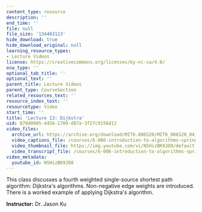 ```yaml
---
content_type: resource
description: ''
end_time: ''
file: null
file_size: '134403113'
hide_download: true
hide_download_original: null
learning_resource_types:
- Lecture Videos
license: https://creativecommons.org/licenses/by-nc-sa/4.0/
ocw_type: ''
optional_tab_title: ''
optional_text: ''
parent_title: Lecture Videos
parent_type: CourseSection
related_resources_text: ''
resource_index_text: ''
resourcetype: Video
start_time: ''
title: 'Lecture 13: Dijkstra'
uid: 878d0905-d456-1709-d07a-3f27c9156d12
video_files:
  archive_url: https://archive.org/download/MIT6.006S20/MIT6_006S20_04_07_Lecture_13_300k.mp4
  video_captions_file: /courses/6-006-introduction-to-algorithms-spring-2020/5b1e2b01df0c511d8fdfc80d48023b97_NSHizBK9JD8.vtt
  video_thumbnail_file: https://img.youtube.com/vi/NSHizBK9JD8/default.jpg
  video_transcript_file: /courses/6-006-introduction-to-algorithms-spring-2020/071bb95535e7370893e27146d1287111_NSHizBK9JD8.pdf
video_metadata:
  youtube_id: NSHizBK9JD8
---
```


This class discusses a fourth weighted single-source shortest path algorithm: Dijkstra's algorithms. Non-negative edge weights are introduced. There is a worked example of applying Dijkstra's algorithm.

**Instructor:** Dr. Jason Ku

